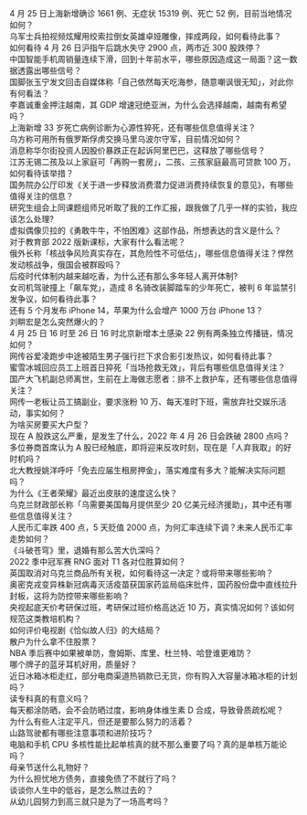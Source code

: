 4 月 25 日上海新增确诊 1661 例、无症状 15319 例、死亡 52 例，目前当地情况如何？  
乌军士兵拍视频炫耀用绞索拉倒女英雄卓娅雕像，摔成两段，如何看待此事？  
如何看待  4 月 26 日沪指午后跳水失守 2900 点，两市近 300 股跌停？  
中国智能手机周销量连续下滑，回到十年前水平，哪些原因造成这一局面？这一数据透露出哪些信号？  
国脚张玉宁发文回击自媒体称「自己依然每天吃海参，随意嘲讽很无知」，对此你有何看法？  
李嘉诚重金押注越南，其 GDP 增速冠绝亚洲，为什么会选择越南，越南有希望吗？  
上海新增 33 岁死亡病例诊断为心源性猝死，还有哪些信息值得关注？  
乌方称可用所有俄罗斯俘虏交换马里乌波尔守军，目前情况如何？  
消息称华尔街投资人因股价暴跌正在起诉阿里巴巴，这释放了哪些信号？  
江苏无锡二孩及以上家庭可「再购一套房」，二孩、三孩家庭最高可贷款 100 万，如何看待该举措？  
国务院办公厅印发《关于进一步释放消费潜力促进消费持续恢复的意见》，有哪些值得关注的信息？  
研究生组会上同课题组师兄听取了我的工作汇报，跟我做了几乎一样的实验，我应该怎么处理?  
虚拟偶像贝拉的《勇敢牛牛，不怕困难》这部作品，所想表达的含义是什么？  
对于教育部 2022 版新课标，大家有什么看法呢？  
俄外长称「核战争风险真实存在，其危险性不可低估」，哪些信息值得关注？悍然发动核战争，俄国会被群殴吗？  
后疫时代体制内越来越吃香，为什么还有那么多年轻人离开体制?  
女司机驾驶撞上「飙车党」，造成 8 名骑改装脚踏车的少年死亡，被判 6 年监禁引发争议，如何看待此事？  
还有 5 个月发布 iPhone 14，苹果为什么会增产 1000 万台 iPhone 13？  
刘畊宏是怎么突然爆火的？  
4 月 25 日 16 时至 26 日 16 时北京新增本土感染 22 例有两条独立传播链，情况如何？  
网传谷爱凌跑步中途被陌生男子强行拦下求合影引发热议，如何看待此事？  
蜜雪冰城回应员工上班首日猝死「当场抢救无效」，背后有哪些信息值得关注？  
国产大飞机副总师离世，生前在上海做志愿者：排不上救护车，还有哪些信息值得关注？  
网传一老板让员工搞副业，要求涨粉 10 万、每天准时下班，需放弃社交娱乐活动，事实如何？  
为啥买房要买大户型？  
现在 A 股跌这么严重，是发生了什么，2022 年 4 月 26 日会跌破 2800 点吗？  
多位券商首席认为 A 股已经触底，即将迎来反攻时刻，现在是「人弃我取」的好时机吗？  
北大教授姚洋呼吁「免去应届生租房押金」，落实难度有多大？能解决实际问题吗？  
为什么《王者荣耀》最近出皮肤的速度这么快？  
乌克兰财政部长称「乌需要美国每月提供至少 20 亿美元经济援助」，其中还有哪些信息值得关注？  
人民币汇率跌 400 点，5 天贬值 2000 点，为何汇率连续下调？未来人民币汇率走势如何？  
《斗破苍穹》里，退婚有那么苦大仇深吗？  
2022 季中冠军赛 RNG 面对 T1 各对位胜算如何？  
英国取消对乌克兰商品所有关税，如何看待这一决定？或将带来哪些影响？  
奥密克戎变异株新冠病毒灭活疫苗获国家药监局临床批件，国药股份盘中直线拉升封板，这将为防控带来哪些影响？  
央视起底天价考研保过班，考研保过班价格高达近 10 万，真实情况如何？该如何规范这类教培机构？  
如何评价电视剧《恰似故人归》的大结局？  
散户为什么拿不住股票？  
NBA 季后赛中如果被单防，詹姆斯、库里、杜兰特、哈登谁更难防？  
哪个牌子的蓝牙耳机好用，质量好？  
近日冰箱冰柜走红，部分电商渠道热销款已无货，你有购入大容量冰箱冰柜的计划吗？  
读专科真的有意义吗？  
每天都涂防晒，会不会防晒过度，影响身体维生素 D 合成，导致骨质疏松呢？  
为什么有些人注定平凡，但还是要那么努力的活着？  
山路驾驶都有哪些注意事项和进阶技巧？  
电脑和手机 CPU 多核性能比起单核真的就不那么重要了吗？真的是单核万能论吗？  
母亲节送什么礼物好？  
为什么担忧地方债务，直接免债了不就行了吗？  
谈谈你人生中的低谷，是怎么熬过去的？  
从幼儿园努力到高三就只是为了一场高考吗？  

